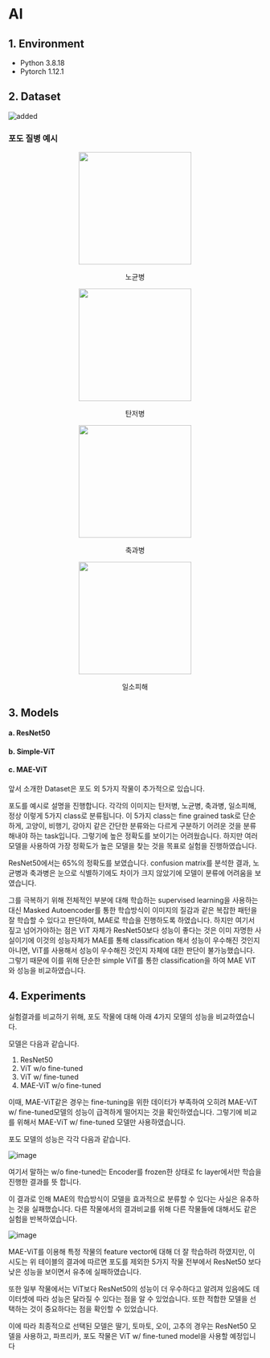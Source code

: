 # AI


## 1. Environment
- Python 3.8.18
- Pytorch 1.12.1

## 2. Dataset

![added](https://github.com/mukkbo/Crop-disease-classification/assets/133736337/7436df31-ccfc-48fe-92fc-48e97c00ec54)

### 포도 질병 예시

<div align="center">
  <img src="https://github.com/mukkbo/Crop-disease-classification/assets/133736337/62b15472-c531-40f7-9a65-7dde9bd3632a" width="224" height="224"/>
  <p align="center">노균병</p>
</div>
<div align="center">
  <img src="https://github.com/mukkbo/Crop-disease-classification/assets/133736337/3989ef26-0e54-406f-b659-89e850137f24" width="224" height="224"/>
   <p align="center">탄저병</p>
</div>
<div align="center">
  <img src="https://github.com/mukkbo/Crop-disease-classification/assets/133736337/ff0773d1-b6ec-4c1d-80d7-1454a75733f7" width="224" height="224"/>
   <p align="center">축과병</p>
</div align="center">
<div align="center">
  <img src="https://github.com/mukkbo/Crop-disease-classification/assets/133736337/e38f617d-852d-44bd-9056-bce1c54d26bc"  width="224" height="224"/>
   <p align="center">일소피해</p>
</div>

## 3. Models
  #### a. ResNet50
  #### b. Simple-ViT
  #### c. MAE-ViT

앞서 소개한 Dataset은 포도 외 5가지 작물이 추가적으로 있습니다.

포도를 예시로 설명을 진행합니다.
각각의 이미지는 탄저병, 노균병, 축과병, 일소피해, 정상 이렇게 5가지 class로 분류됩니다.
이 5가지 class는 fine grained task로 단순하게, 고양이, 비행기, 강아지 같은 간단한 분류와는 다르게 구분하기 어려운 것을 분류해내야 하는 task입니다.
그렇기에 높은 정확도를 보이기는 어려웠습니다. 하지만 여러 모델을 사용하여 가장 정확도가 높은 모델을 찾는 것을 목표로 실험을 진행하였습니다.

ResNet50에서는 65%의 정확도를 보였습니다. 
confusion matrix를 분석한 결과, 노균병과 축과병은 눈으로 식별하기에도 차이가 크지 않았기에 모델이 분류에 어려움을 보였습니다.

그를 극복하기 위해 전체적인 부분에 대해 학습하는 supervised learning을 사용하는 대신 Masked Autoencoder를 통한 학습방식이 이미지의 질감과 같은 복잡한 패턴을 잘 학습할 수 있다고 판단하여, MAE로 학습을 진행하도록 하였습니다. 
하지만 여기서 짚고 넘어가야하는 점은 ViT 자체가 ResNet50보다 성능이 좋다는 것은 이미 자명한 사실이기에 이것의 성능자체가 MAE를 통해 classification 해서 성능이 우수해진 것인지 아니면, ViT를 사용해서 성능이 우수해진 것인지 자체에 대한 판단이 불가능했습니다. 그렇기 때문에 이를 위해 단순한 simple ViT를 통한 classification을 하여 MAE ViT와 성능을 비교하였습니다.

## 4. Experiments

실험결과를 비교하기 위해, 포도 작물에 대해 아래 4가지 모델의 성능을 비교하였습니다.

모델은 다음과 같습니다. 
1. ResNet50
2. ViT w/o fine-tuned
3. ViT w/ fine-tuned
4. MAE-ViT w/o fine-tuned

이때, MAE-ViT같은 경우는 fine-tuning을 위한 데이터가 부족하여 오히려 MAE-ViT w/ fine-tuned모델의 성능이 급격하게 떨어지는 것을 확인하였습니다. 그렇기에 비교를 위해서 MAE-ViT w/ fine-tuned 모델만 사용하였습니다.

포도 모델의 성능은 각각 다음과 같습니다.

![image](https://github.com/mukkbo/Crop-disease-classification/assets/133736337/46f44caa-06f4-4c60-ad98-04904e40ca7d)

여기서 말하는 w/o fine-tuned는 Encoder를 frozen한 상태로 fc layer에서만 학습을 진행한 결과를 뜻 합니다.

이 결과로 인해 MAE의 학습방식이 모델을 효과적으로 분류할 수 있다는 사실은 유추하는 것을 실패했습니다. 다른 작물에서의 결과비교를 위해 다른 작물들에 대해서도 같은 실험을 반복하였습니다.

![image](https://github.com/mukkbo/Crop-disease-classification/assets/133736337/71e1f413-5a12-4986-8e06-fb42f32c6822)

MAE-ViT를 이용해 특정 작물의 feature vector에 대해 더 잘 학습하려 하였지만, 이 시도는 위 테이블의 결과에 따르면 포도를 제외한 5가지 작물 전부에서 ResNet50 보다 낮은 성능을 보이면서 유추에 실패하였습니다.

또한 일부 작물에서는 ViT보다 ResNet50의 성능이 더 우수하다고 알려져 있음에도 데이터셋에 따라 성능은 달라질 수 있다는 점을 알 수 있었습니다. 또한 적합한 모델을 선택하는 것이 중요하다는 점을 확인할 수 있었습니다.

이에 따라 최종적으로 선택된 모델은 딸기, 토마토, 오이, 고추의 경우는 ResNet50 모델을 사용하고, 파프리카, 포도 작물은 ViT w/ fine-tuned model을 사용할 예정입니다
